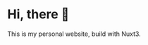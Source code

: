 # Hi, there 🥳

This is my personal website, build with Nuxt3.

<!-- Welcome to clone and fork it to learn.

And you can visit [iceywu.top](http://iceywu.top) online.

If you think it's good, can you give me a star 🌟? -->

<!-- # Activity -->

<!-- ![Alt](https://repobeats.axiom.co/api/embed/97840bd668db10f4af44102c3bff2b93b2917fca.svg "Repobeats analytics image") -->
